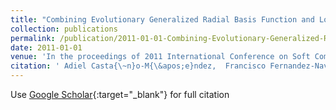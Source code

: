 ```yaml
---
title: "Combining Evolutionary Generalized Radial Basis Function and Logistic Regression Methods for Classification"
collection: publications
permalink: /publication/2011-01-01-Combining-Evolutionary-Generalized-Radial-Basis-Function-and-Logistic-Regression-Methods-for-Classification
date: 2011-01-01
venue: 'In the proceedings of 2011 International Conference on Soft Computing Models in Industrial and Environmental Applications (SOCO2011)'
citation: ' Adiel Casta{\~n}o-M{\&apos;e}ndez,  Francisco Fernandez-Navarro,  Pedro Guti{\&apos;e}rrez,  C{\&apos;e}sar Herv{\&apos;a}s-Mart{\&apos;i}nez, &quot;Combining Evolutionary Generalized Radial Basis Function and Logistic Regression Methods for Classification.&quot; In the proceedings of 2011 International Conference on Soft Computing Models in Industrial and Environmental Applications (SOCO2011), 2011.'
---
```

Use [Google Scholar](https://scholar.google.com/scholar?q=Combining+Evolutionary+Generalized+Radial+Basis+Function+and+Logistic+Regression+Methods+for+Classification){:target="_blank"} for full citation